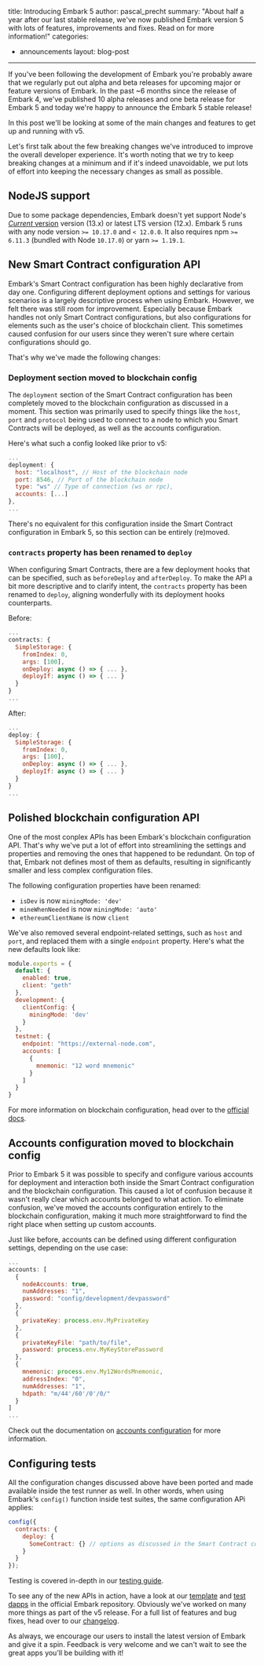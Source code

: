 title: Introducing Embark 5
author: pascal_precht
summary: "About half a year after our last stable release, we've now published Embark version 5 with lots of features, improvements and fixes. Read on for more information!"
categories:
  - announcements
layout: blog-post
---

If you've been following the development of Embark you're probably aware that we regularly put out alpha and beta releases for upcoming major or feature versions of Embark. In the past ~6 months since the release of Embark 4, we've published 10 alpha releases and one beta release for Embark 5 and today we're happy to announce the Embark 5 stable release!

In this post we'll be looking at some of the main changes and features to get up and running with v5.

Let's first talk about the few breaking changes we've introduced to improve the overall developer experience. It's worth noting that we try to keep breaking changes at a minimum and if it's indeed unavoidable, we put lots of effort into keeping the necessary changes as small as possible.

## NodeJS support

Due to some package dependencies, Embark doesn't yet support Node's [*Current* version](https://nodejs.org/en/about/releases/) version (13.x) or latest LTS version (12.x). Embark 5 runs with any node version `>= 10.17.0` and `< 12.0.0`. It also requires npm `>= 6.11.3` (bundled with Node `10.17.0`) or yarn `>= 1.19.1`.

## New Smart Contract configuration API

Embark's Smart Contract configuration has been highly declarative from day one. Configuring different deployment options and settings for various scenarios is a largely descriptive process when using Embark. However, we felt there was still room for improvement. Especially because Embark handles not only Smart Contract configurations, but also configurations for elements such as the user's choice of blockchain client. This sometimes caused confusion for our users since they weren't sure where certain configurations should go.

That's why we've made the following changes:

### Deployment section moved to blockchain config

The `deployment` section of the Smart Contract configuration has been completely moved to the blockchain configuration as discussed in a moment. This section was primarily used to specify things like the `host`, `port` and `protocol` being used to connect to a node to which you Smart Contracts will be deployed, as well as the accounts configuration.

Here's what such a config looked like prior to v5:

```js
...
deployment: {
  host: "localhost", // Host of the blockchain node
  port: 8546, // Port of the blockchain node
  type: "ws" // Type of connection (ws or rpc),
  accounts: [...]
},
...
```

There's no equivalent for this configuration inside the Smart Contract configuration in Embark 5, so this section can be entirely (re)moved.

### `contracts` property has been renamed to `deploy`

When configuring Smart Contracts, there are a few deployment hooks that can be specified, such as `beforeDeploy` and `afterDeploy`. To make the API a bit more descriptive and to clarify intent, the `contracts` property has been renamed to `deploy`, aligning wonderfully with its deployment hooks counterparts.

Before:

```js
...
contracts: {
  SimpleStorage: {
    fromIndex: 0,
    args: [100],
    onDeploy: async () => { ... },
    deployIf: async () => { ... }
  }
}
...
```

After:

```js
...
deploy: {
  SimpleStorage: {
    fromIndex: 0,
    args: [100],
    onDeploy: async () => { ... },
    deployIf: async () => { ... }
  }
}
...
```

## Polished blockchain configuration API

One of the most conplex APIs has been Embark's blockchain configuration API. That's why we've put a lot of effort into streamlining the settings and properties and removing the ones that happened to be redundant. On top of that, Embark not defines most of them as defaults, resulting in significantly smaller and less complex configuration files.

The following configuration properties have been renamed:

- `isDev` is now `miningMode: 'dev'`
- `mineWhenNeeded` is now `miningMode: 'auto'`
- `ethereumClientName` is now `client`

We've also removed several endpoint-related settings, such as `host` and `port`, and replaced them with a single `endpoint` property. Here's what the new defaults look like:

```js
module.exports = {
  default: {
    enabled: true,
    client: "geth"
  },
  development: {
    clientConfig: {
      miningMode: 'dev'
    }
  },
  testnet: {
    endpoint: "https://external-node.com",
    accounts: [
      {
        mnemonic: "12 word mnemonic"
      }
    ]
  }
}
```

For more information on blockchain configuration, head over to the [official docs](/docs/blockchain_configuration.html).

## Accounts configuration moved to blockchain config

Prior to Embark 5 it was possible to specify and configure various accounts for deployment and interaction both inside the Smart Contract configuration and the blockchain configuration. This caused a lot of confusion because it wasn't really clear which accounts belonged to what action. To eliminate confusion, we've moved the accounts configuration entirely to the blockchain configuration, making it much more straightforward to find the right place when setting up custom accounts.

Just like before, accounts can be defined using different configuration settings, depending on the use case:

```js
...
accounts: [
  {
    nodeAccounts: true,
    numAddresses: "1",
    password: "config/development/devpassword"
  },
  {
    privateKey: process.env.MyPrivateKey
  },
  {
    privateKeyFile: "path/to/file",
    password: process.env.MyKeyStorePassword
  },
  {
    mnemonic: process.env.My12WordsMnemonic,
    addressIndex: "0",
    numAddresses: "1",
    hdpath: "m/44'/60'/0'/0/"
  }
]
...
```

Check out the documentation on [accounts configuration](/docs/blockchain_accounts_configuration.html) for more information.

## Configuring tests

All the configuration changes discussed above have been ported and made available inside the test runner as well. In other words, when using Embark's `config()` function inside test suites, the same configuration APi applies:

```javascript
config({
  contracts: {
    deploy: {
      SomeContract: {} // options as discussed in the Smart Contract configuration guide
    }
  }
});
```

Testing is covered in-depth in our [testing guide](/docs/contracts_testing.html).

To see any of the new APIs in action, have a look at our [template](https://github.com/embark-framework/embark/tree/ba0d6d17f30018d8258c65d85f17bea100c3ad0a/dapps/templates) and [test dapps](https://github.com/embark-framework/embark/tree/ba0d6d17f30018d8258c65d85f17bea100c3ad0a/dapps/tests) in the official Embark repository. Obviously we've worked on many more things as part of the v5 release. For a full list of features and bug fixes, head over to our [changelog](https://github.com/embark-framework/embark/blob/master/CHANGELOG.md#500-2020-01-07).

As always, we encourage our users to install the latest version of Embark and give it a spin. Feedback is very welcome and we can't wait to see the great apps you'll be building with it!
